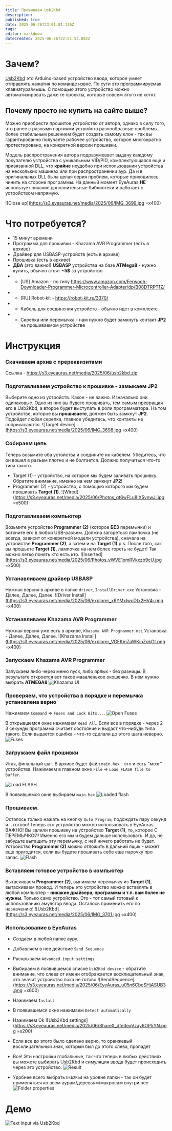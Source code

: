 ```yaml
---
title: Прошиваем Usb2Kbd
description: 
published: true
date: 2025-06-26T23:01:01.136Z
tags: 
editor: markdown
dateCreated: 2025-06-26T22:51:54.882Z
---
```


# Зачем?
[Usb2Kbd](https://usb2kbd.ru/) это Arduino-based устройство ввода, которое умеет отправлять нажатия по команде извне. По сути это программируемая клавиатура/мышь.
С помощью этого устройство можно автоматизировать даже те проекты, которые совсем этого не хотят. 


## Почему просто не купить на сайте выше?
Можно приобрести прошитое устройство от автора, однако в силу того, что ранее с разными партиями устройств разнообразные проблемы, более стабильным решением будет создать самому клон - так вы гарантированно получаете рабочее устройство, которое многократно протестировано, на конкретной версии прошивки.

Модель распространения автора подразумевает выдачу каждому покупателю устройства с уникальным VID/PID, комплектующаяся еще и привязанной DLL, что **крайне** неудобно при использовании устройства на нескольких машинах или при распространении аур. 
Да и в оригинальных DLL была целая серия проблем, которые приходилось чинить на стороне программы. На данный момент EyeAuras **НЕ** использует никакие дополнительные библиотеки и работает с устройством напрямую. 

![Close up](https://s3.eyeauras.net/media/2025/06/IMG_3699.jpg =x400)

# Что потребуется?
- 15 минут времени
- Программа для прошивки - Khazama AVR Programmer (есть в архиве)
- Драйвер для USBASP-устройств (есть в архиве)
- Прошивка (есть в архиве)
- **ДВА** (это важно!) **USBASP** устройства на базе **ATMega8** - нужно купить, обычно стоят **~5$** за устройство
- - [US] Amazon - по типу https://www.amazon.com/Ferwooh-Downloader-Programmer-Microcontroller-Adapter/dp/B08DTRPT1Z/
- - [RU] Robot-kit - https://robot-kit.ru/3370/ 
- - Кабель для соединения устройств - обычно идет в комплекте
- - Скрепка или перемычка - нам нужно будет замкнуть контакт **JP2** на прошиваемом устройстве


# Инструкция

### Скачиваем архив с пререквизитами
Ссылка - https://s3.eyeauras.net/media/2025/06/usb2kbd.zip

### Подготавливаем устройство к прошивке - замыкаем JP2
Выберите одно из устройств. Какое - не важно. Изначально они одинаковые. Одно из них вы будете прошивать, тем самым превращая его в Usb2Kbd, а второе будет выступать в роли программатора. На том устройстве, которое вы **прошиваете**, должен быть замкнут **JP2**. Подойдет любая скрепка, главное убедитесь, что контакты не соприкасаются.
![Target device](https://s3.eyeauras.net/media/2025/06/IMG_3698.jpg =x400)

### Собираем цепь
Теперь возьмите оба устойства и соедините их кабелем. Убедитесь, что он вошел в разъем плотно и не болтается. 
Должно получиться что-то типа такого.
- Target (1) - устройство, на которое мы будем заливать прошивку. Обратите внимание, именно на нем замкнут **JP2**!
- Programmer (2) - устройство, с помощью которого мы будем прошивать **Target (1)**. 
![Wired](https://s3.eyeauras.net/media/2025/06/Photos_qt6wFLu8IX5vnwJi.jpg =x500) 

### Подготавливаем компьютер
Возьмите устройство **Programmer (2)** (которое **БЕЗ** перемычки) и воткните его в любой USB-разъем. 
Должна загореться лампочка (не всегда, зависит от конкретной модели устройства), сначала на устройстве **Programmer (2)**, а затем и на **Target (1)**
p.s. После того, как вы прошьете **Target (1)**, лампочка на нем более гореть не будет! Так можно легко понять кто есть кто. 
![Inserted](https://s3.eyeauras.net/media/2025/06/Photos_vWVE1omRVkxzb9cU.jpg =x500)

### Устанавливаем драйвер USBASP
Нужная версия в архиве в папке `driver`, `InstallDriver.exe`
Установка - Далее, Далее, Далее.
![Driver Install](https://s3.eyeauras.net/media/2025/06/explorer_x6YMxIwuDtx2HV4r.png =x400)

### Устанавливаем Khazama AVR Programmer
Нужная версия уже есть в архиве, `Khazama AVR Programmer.msi`
Установка - Далее, Далее, Далее.
![Khazama Install](https://s3.eyeauras.net/media/2025/06/explorer_VGFKmZaWKioZokGt.png =x400)

### Запускаем Khazama AVR Programmer
Запускаем либо через меню пуск, либо ярлык - без разницы. В результате откроется вот такое маааленькое окошечко. В нем нужно выбрать **ATMEGA8** 
![Khazama UI](https://s3.eyeauras.net/media/2025/06/Khazama_AVR_Programmer_hEAnG7Z8zxvdC2It.png)

### Проверяем, что устройства в порядке и перемычка установлена верно
Нажимаем `Command` => `Fuses and Lock Bits...`. 
![Open Fuses](https://s3.eyeauras.net/media/2025/06/msedge_vceQvSiBBDqVxB5r.png)

В открывшемся окне нажимаем `Read All`. Если все в порядке - через 2-3 секунды программа считает состояние и выдаст что-нибудь типа такого. Если выдается ошибка - что-то сделали до этого шага неверно.
![Fuses](https://s3.eyeauras.net/media/2025/06/Khazama_AVR_Programmer_jM5G6HgYIiMsMVhP.png)

### Загружаем файл прошивки
Итак, финальный шаг. В архиве будет файл `main.hex` - это и есть "мозг" устройства. 
Нажимаем в главном окне `File` => `Load FLASH file to Buffer`.

![Load FLASH](https://s3.eyeauras.net/media/2025/06/msedge_9wdOK2WkAob19fpS.png)

В появившемся окне выбираем `main.hex`
![Loaded flash](https://s3.eyeauras.net/media/2025/06/msedge_wSXfntALbLMrrst4.png)

### Прошиваем.
Осталось только нажать на кнопку `Auto Program`, подождать пару секунд и... готово! 
Теперь это устройство можно использовать в EyeAuras. 
ВАЖНО! Вы залили прошивку на устройство **Target (1)**, то, которое С ПЕРЕМЫЧКОЙ! Именно его мы и будем дальше использовать. И да, не забудьте вытащить эту перемычку, с ней ничего работать не будет. 
Устройство **Programmer (2)** можно отложить в дальний ящик - может еще пригодится, если вы будете прошивать себе еще парочку про запас.
![Flash](https://s3.eyeauras.net/media/2025/06/Code_VJUOeYEfoezd2yXk.gif)

### Вставляем готовое устройство в компьютер
Вытаскиваем **Programmer (2)**, вынимаем перемычку из **Target (1)**, вытаскиваем провод. И теперь это устройство можно вставлять в любой компьютер - **никакие драйвера, программы и т.п. вам более не нужны**. Только само устройство. Это - тот самый готовый к использованию эмулятор ввода. Осталось применить его по назначению!
![Usb2Kbd](https://s3.eyeauras.net/media/2025/06/IMG_3701.jpg =x400)

### Использование в EyeAuras
- Создаем в любой папке ауру. 
- Добавляем в нее действие `Send Sequence`
- Раскрываем `Advanced input settings`
- Выбираем в появившемся списке `Usb2Kbd device` - обратите внимание, что слева от имени отображается восклицательный знак, это значит устройство пока не готово
![SendSequence](https://s3.eyeauras.net/media/2025/06/EyeAuras_u05n6CbeSHjASUB3.png =x600)

- Нажимаем `Install`
- В появившемся окне нажимаем `Detect automatically`
- Нажимаем Ok
![Usb2Kbd settings](https://s3.eyeauras.net/media/2025/06/ShareX_dfe3exVzay6OP5YN.png =x200)

- Если все до этого было сделано верно, то оранжевый восклицательный знак, который был до этого слева, пропадет
- Все! Эти настройки глобальные, так что теперь в любых действиях вы можете выбирать Usb2Kbd и симуляция ввода будет происходить через это устройство. 
![Result](https://s3.eyeauras.net/media/2025/06/EyeAuras_jFqVNV0vHSnfn5dJ.png)

- Удобнее всего выбрать `Usb2Kbd` на уровне папки - так он будет применяться ко всем аурам/деревьям/макросам внутри нее
![Folder properties](https://s3.eyeauras.net/media/2025/06/EyeAuras_X3t0uKQGRPWRfFLN.png)

# Демо
![Text input via Usb2Kbd](https://s3.eyeauras.net/media/2025/06/EyeAuras_JDZlg740lGwiPBED.gif)
